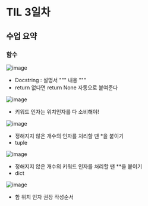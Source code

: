 # TIL 3일차

## 수업 요약
### 함수

![image](https://github.com/user-attachments/assets/bf3af83c-1802-4e24-84f4-f5735e76b928)

- Docstring : 설명서 """ 내용 """
- return 없다면 return None 자동으로 붙여준다

![image](https://github.com/user-attachments/assets/8fd8e0b9-5d0a-41d5-930c-607ceeea38fc)

- 키워드 인자는 위치인자를 다 소비해야!   

![image](https://github.com/user-attachments/assets/96ae5683-fcd5-40dd-a359-ce71ad9b0c71)

- 정해지지 않은 개수의 인자를 처리할 땐 *을 붙이기   
- tuple

![image](https://github.com/user-attachments/assets/9d80569d-b695-4946-b535-438c8a30726b)

- 정해지지 않은 개수의 키워드 인자를 처리할 땐 **을 붙이기
- dict

![image](https://github.com/user-attachments/assets/c8b86872-2330-4445-8a13-96d514493d50)

- 함 위치 인자 권장 작성순서
